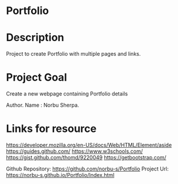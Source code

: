 # Portfolio

# Description
Project to create Portfolio with multiple pages and links.

# Project Goal
Create a new webpage containing Portfolio details

Author.
Name : Norbu Sherpa.

# Links for resource
https://developer.mozilla.org/en-US/docs/Web/HTML/Element/aside
https://guides.github.com/
https://www.w3schools.com/
https://gist.github.com/thomd/9220049
https://getbootstrap.com/

Github Repository: https://github.com/norbu-s/Portfolio
Project Url: https://norbu-s.github.io/Portfolio/Index.html